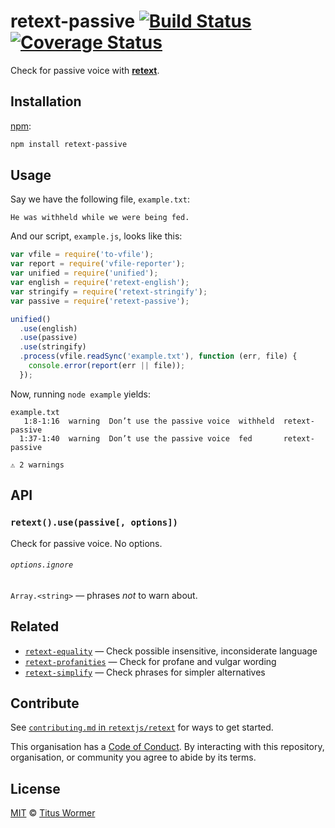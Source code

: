 # retext-passive [![Build Status][travis-badge]][travis] [![Coverage Status][codecov-badge]][codecov]

Check for passive voice with [**retext**][retext].

## Installation

[npm][]:

```bash
npm install retext-passive
```

## Usage

Say we have the following file, `example.txt`:

```text
He was withheld while we were being fed.
```

And our script, `example.js`, looks like this:

```javascript
var vfile = require('to-vfile');
var report = require('vfile-reporter');
var unified = require('unified');
var english = require('retext-english');
var stringify = require('retext-stringify');
var passive = require('retext-passive');

unified()
  .use(english)
  .use(passive)
  .use(stringify)
  .process(vfile.readSync('example.txt'), function (err, file) {
    console.error(report(err || file));
  });
```

Now, running `node example` yields:

```text
example.txt
   1:8-1:16  warning  Don’t use the passive voice  withheld  retext-passive
  1:37-1:40  warning  Don’t use the passive voice  fed       retext-passive

⚠ 2 warnings
```

## API

### `retext().use(passive[, options])`

Check for passive voice.  No options.

###### `options.ignore`

`Array.<string>` — phrases _not_ to warn about.

## Related

*   [`retext-equality`](https://github.com/retextjs/retext-equality)
    — Check possible insensitive, inconsiderate language
*   [`retext-profanities`](https://github.com/retextjs/retext-profanities)
    — Check for profane and vulgar wording
*   [`retext-simplify`](https://github.com/retextjs/retext-simplify)
    — Check phrases for simpler alternatives

## Contribute

See [`contributing.md` in `retextjs/retext`][contributing] for ways to get
started.

This organisation has a [Code of Conduct][coc].  By interacting with this
repository, organisation, or community you agree to abide by its terms.

## License

[MIT][license] © [Titus Wormer][author]

<!-- Definitions -->

[travis-badge]: https://img.shields.io/travis/retextjs/retext-passive.svg

[travis]: https://travis-ci.org/retextjs/retext-passive

[codecov-badge]: https://img.shields.io/codecov/c/github/retextjs/retext-passive.svg

[codecov]: https://codecov.io/github/retextjs/retext-passive

[npm]: https://docs.npmjs.com/cli/install

[license]: license

[author]: http://wooorm.com

[retext]: https://github.com/retextjs/retext

[contributing]: https://github.com/retextjs/retext/blob/master/contributing.md

[coc]: https://github.com/retextjs/retext/blob/master/code-of-conduct.md
